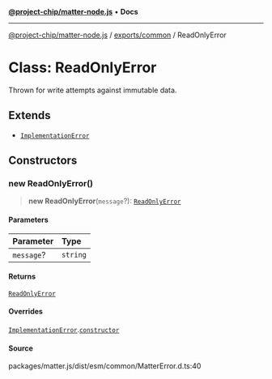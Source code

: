 [**@project-chip/matter-node.js**](../../../README.md) • **Docs**

***

[@project-chip/matter-node.js](../../../modules.md) / [exports/common](../README.md) / ReadOnlyError

# Class: ReadOnlyError

Thrown for write attempts against immutable data.

## Extends

- [`ImplementationError`](ImplementationError.md)

## Constructors

### new ReadOnlyError()

> **new ReadOnlyError**(`message`?): [`ReadOnlyError`](ReadOnlyError.md)

#### Parameters

| Parameter | Type |
| :------ | :------ |
| `message`? | `string` |

#### Returns

[`ReadOnlyError`](ReadOnlyError.md)

#### Overrides

[`ImplementationError`](ImplementationError.md).[`constructor`](ImplementationError.md#constructors)

#### Source

packages/matter.js/dist/esm/common/MatterError.d.ts:40
